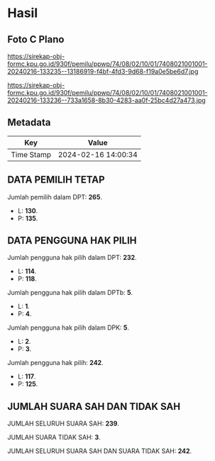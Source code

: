 # Hasil

## Foto C Plano

https://sirekap-obj-formc.kpu.go.id/930f/pemilu/ppwp/74/08/02/10/01/7408021001001-20240216-133235--13186919-f4bf-4fd3-9d68-f19a0e5be6d7.jpg

https://sirekap-obj-formc.kpu.go.id/930f/pemilu/ppwp/74/08/02/10/01/7408021001001-20240216-133236--733a1658-8b30-4283-aa0f-25bc4d27a473.jpg


## Metadata

| Key        | Value               |
| ---------- | ------------------- |
| Time Stamp | 2024-02-16 14:00:34 |


## DATA PEMILIH TETAP

Jumlah pemilih dalam DPT: **265**.
 * L: **130**.
 * P: **135**.

## DATA PENGGUNA HAK PILIH

Jumlah pengguna hak pilih dalam DPT: **232**.
 * L: **114**.
 * P: **118**.

Jumlah pengguna hak pilih dalam DPTb: **5**.
 * L: **1**.
 * P: **4**.

Jumlah pengguna hak pilih dalam DPK: **5**.
 * L: **2**.
 * P: **3**.

Jumlah pengguna hak pilih: **242**.
 * L: **117**.
 * P: **125**.

## JUMLAH SUARA SAH DAN TIDAK SAH

JUMLAH SELURUH SUARA SAH: **239**.

JUMLAH SUARA TIDAK SAH: **3**.

JUMLAH SELURUH SUARA SAH DAN SUARA TIDAK SAH: **242**.


